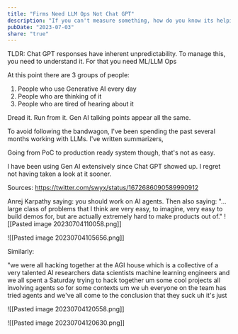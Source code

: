 ```yaml
---
title: "Firms Need LLM Ops Not Chat GPT"
description: "If you can't measure something, how do you know its helping?"
pubDate: "2023-07-03"
share: "true"
---
```

TLDR: Chat GPT responses have inherent unpredictability. To manage this, you need to understand it. For that you need ML/LLM Ops


At this point there are 3 groups of people: 
1) People who use Generative AI every day
2) People who are thinking of it
3) People who are tired of hearing about it

Dread it. Run from it. Gen AI talking points appear all the same. 

To avoid following the bandwagon, I've been spending the past several months working with LLMs. I've written summarizers, 



Going from PoC to production ready system though, that's not as easy.

I have been using Gen AI extensively since Chat GPT showed up. I regret not having taken a look at it sooner. 




Sources: 
https://twitter.com/swyx/status/1672686090589990912

Anrej Karpathy saying: you should work on AI agents.
Then also saying: "... large class of problems that I think are very easy, to imagine, very easy to build demos for, but are actually extremely hard to make products out of."
![[Pasted image 20230704110058.png]]

![[Pasted image 20230704105656.png]]


Similarly: 

"we were all hacking together at the AGI house which is a collective of a very talented AI researchers data scientists machine learning engineers and we all spent a Saturday trying to hack together um some cool projects all involving agents so for some contexts um we uh everyone on the team has tried agents and we've all come to the conclusion that they suck uh it's just

![[Pasted image 20230704120558.png]]

![[Pasted image 20230704120630.png]]